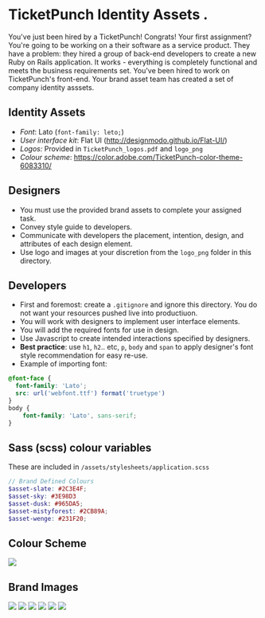 # TicketPunch Identity Assets .

You've just been hired by a TicketPunch! Congrats! Your first assignment? You're going to be working on a their software as a service product. They have a problem: they hired a group of back-end developers to create a new Ruby on Rails application. It works - everything is completely functional and meets the business requirements set. You've been hired to work on TicketPunch's front-end. Your brand asset team has created a set of company identity asssets. 

## Identity Assets
- *Font*: Lato (`font-family: leto;`)
- *User interface kit*: Flat UI (http://designmodo.github.io/Flat-UI/)
- *Logos:* Provided in `TicketPunch_logos.pdf` and `logo_png`
- *Colour scheme*: https://color.adobe.com/TicketPunch-color-theme-6083310/

## Designers
- You must use the provided brand assets to complete your assigned task.
- Convey style guide to developers.
- Communicate with developers the placement, intention, design, and attributes of each design element.
- Use logo and images at your discretion from the `logo_png` folder in this directory.

## Developers
- First and foremost: create a `.gitignore` and ignore this directory. You do not want your resources pushed live into productiuon.
- You will work with designers to implement user interface elements.
- You will add the required fonts for use in design.
- Use Javascript to create intended interactions specified by designers.
- **Best practice**: use `h1`, `h2`.. etc, `p`, `body` and `span` to apply designer's font style recommendation for easy re-use.
- Example of importing font:
```css
@font-face {
  font-family: 'Lato';
  src: url('webfont.ttf') format('truetype')
}
body {
	font-family: 'Lato', sans-serif;
}
```

## Sass (scss) colour variables 
These are included in `/assets/stylesheets/application.scss`
```scss
// Brand Defined Colours
$asset-slate: #2C3E4F;
$asset-sky: #3E98D3
$asset-dusk: #965DA5;
$asset-mistyforest: #2CB89A;
$asset-wenge: #231F20;
```

## Colour Scheme
<img src="https://github.com/amadden80/TicketPunch/blob/master/TicketPunch_Identity_Assets/ColourPalette.PNG">

## Brand Images
<img src="https://github.com/amadden80/TicketPunch/blob/master/TicketPunch_Identity_Assets/logo_png/logo1.png">
<img src="https://github.com/amadden80/TicketPunch/blob/master/TicketPunch_Identity_Assets/logo_png/logo2.png">
<img src="https://github.com/amadden80/TicketPunch/blob/master/TicketPunch_Identity_Assets/logo_png/logo3.png">
<img src="https://github.com/amadden80/TicketPunch/blob/master/TicketPunch_Identity_Assets/logo_png/logo1_black_and_white.png">
<img src="https://github.com/amadden80/TicketPunch/blob/master/TicketPunch_Identity_Assets/logo_png/logo2_black_and_white.png">
<img src="https://github.com/amadden80/TicketPunch/blob/master/TicketPunch_Identity_Assets/logo_png/logo3_black_and_white.png">
